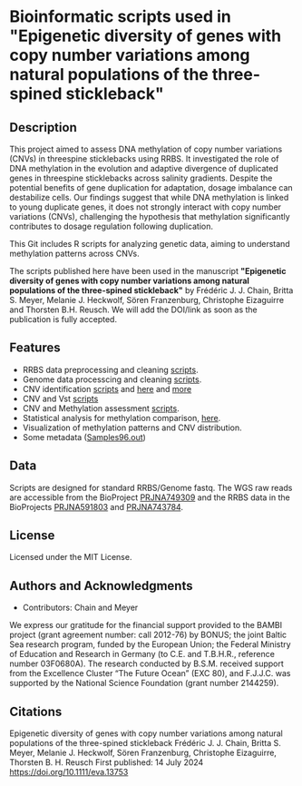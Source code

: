 # Bioinformatic scripts used in "Epigenetic diversity of genes with copy number variations among natural populations of the three-spined stickleback"

## Description


This project aimed to assess DNA methylation of copy number variations (CNVs) in threespine sticklebacks using RRBS. It investigated the role of DNA methylation in the evolution and adaptive divergence of duplicated genes in threespine sticklebacks across salinity gradients. Despite the potential benefits of gene duplication for adaptation, dosage imbalance can destabilize cells. Our findings suggest that while DNA methylation is linked to young duplicate genes, it does not strongly interact with copy number variations (CNVs), challenging the hypothesis that methylation significantly contributes to dosage regulation following duplication.

This Git includes R scripts for analyzing genetic data, aiming to understand methylation patterns across CNVs.

The scripts published here have been used in the manuscript **"Epigenetic diversity of genes with copy number variations among natural populations of the three-spined stickleback"** by Frédéric J. J. Chain, Britta S. Meyer, Melanie J. Heckwolf, Sören Franzenburg, Christophe Eizaguirre and Thorsten B.H. Reusch. We will add the DOI/link as soon as the publication is fully accepted.


## Features
- RRBS data preprocessing and cleaning [scripts](https://github.com/BEEGlab/CNV-methylation-with-RRBS/blob/main/1.Summaryscript_RRBS_CNV.md).
- Genome data processcing and cleaning [scripts](https://github.com/BEEGlab/CNV-methylation-with-RRBS/blob/main/0.Summaryscript_WGS_CNV.md).
- CNV identification [scripts](https://github.com/BEEGlab/CNV-methylation-with-RRBS/blob/main/1.CNVs_IdentifyCandidatesBasedOnDepth.md) and [here](https://github.com/BEEGlab/CNV-methylation-with-RRBS/blob/main/2a.CNVs_ManualModBasedOnDepth.md) and [more](https://github.com/BEEGlab/CNV-methylation-with-RRBS/blob/main/2b.CNVs_ManualModBasedOnDepth_Genes.md) 
- CNV and Vst [scripts](https://github.com/BEEGlab/CNV-methylation-with-RRBS/blob/main/3.CNVs_Vst.md)
- CNV and Methylation assessment [scripts](https://github.com/BEEGlab/CNV-methylation-with-RRBS/blob/main/4.CNVs_Methylation_AllSites.md).
- Statistical analysis for methylation comparison, [here](https://github.com/BEEGlab/CNV-methylation-with-RRBS/blob/main/5.DMS.md).
- Visualization of methylation patterns and CNV distribution.
- Some metadata ([Samples96.out](https://github.com/BEEGlab/CNV-methylation-with-RRBS/blob/main/Samples96.out))



## Data
Scripts are designed for standard RRBS/Genome fastq. 
The WGS raw reads are accessible from the BioProject [PRJNA749309](https://www.ncbi.nlm.nih.gov/bioproject/?term=PRJNA749309) and the RRBS data in the BioProjects [PRJNA591803](https://www.ncbi.nlm.nih.gov/bioproject/?term=PRJNA591803) and [PRJNA743784](https://www.ncbi.nlm.nih.gov/bioproject/?term=PRJNA743784). 


## License
Licensed under the MIT License.

## Authors and Acknowledgments
- Contributors: Chain and Meyer

We express our gratitude for the financial support provided to the BAMBI project (grant agreement number: call 2012-76) by BONUS; the joint Baltic Sea research program, funded by the European Union; the Federal Ministry of Education and Research in Germany (to C.E. and T.B.H.R., reference number 03F0680A). The research conducted by B.S.M. received support from the Excellence Cluster “The Future Ocean” (EXC 80), and F.J.J.C. was supported by the National Science Foundation (grant number 2144259).

## Citations
Epigenetic diversity of genes with copy number variations among natural populations of the three-spined stickleback
Frédéric J. J. Chain, Britta S. Meyer, Melanie J. Heckwolf, Sören Franzenburg, Christophe Eizaguirre, Thorsten B. H. Reusch
First published: 14 July 2024 https://doi.org/10.1111/eva.13753


